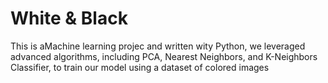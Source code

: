 # White & Black
 This is aMachine learning projec and written wity Python, we leveraged advanced algorithms, including PCA, Nearest Neighbors, and K-Neighbors Classifier, to train our model using a dataset of colored images
